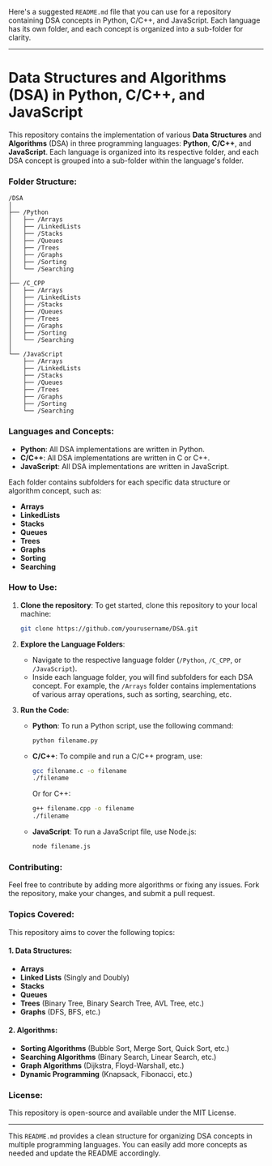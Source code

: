 Here's a suggested `README.md` file that you can use for a repository containing DSA concepts in Python, C/C++, and JavaScript. Each language has its own folder, and each concept is organized into a sub-folder for clarity.

---

# Data Structures and Algorithms (DSA) in Python, C/C++, and JavaScript

This repository contains the implementation of various **Data Structures** and **Algorithms** (DSA) in three programming languages: **Python**, **C/C++**, and **JavaScript**. Each language is organized into its respective folder, and each DSA concept is grouped into a sub-folder within the language's folder.

### Folder Structure:
```
/DSA
│
├── /Python
│   ├── /Arrays
│   ├── /LinkedLists
│   ├── /Stacks
│   ├── /Queues
│   ├── /Trees
│   ├── /Graphs
│   ├── /Sorting
│   └── /Searching
│
├── /C_CPP
│   ├── /Arrays
│   ├── /LinkedLists
│   ├── /Stacks
│   ├── /Queues
│   ├── /Trees
│   ├── /Graphs
│   ├── /Sorting
│   └── /Searching
│
└── /JavaScript
    ├── /Arrays
    ├── /LinkedLists
    ├── /Stacks
    ├── /Queues
    ├── /Trees
    ├── /Graphs
    ├── /Sorting
    └── /Searching
```

### Languages and Concepts:
- **Python**: All DSA implementations are written in Python.
- **C/C++**: All DSA implementations are written in C or C++.
- **JavaScript**: All DSA implementations are written in JavaScript.

Each folder contains subfolders for each specific data structure or algorithm concept, such as:
- **Arrays**
- **LinkedLists**
- **Stacks**
- **Queues**
- **Trees**
- **Graphs**
- **Sorting**
- **Searching**

### How to Use:
1. **Clone the repository**:
   To get started, clone this repository to your local machine:

   ```bash
   git clone https://github.com/yourusername/DSA.git
   ```

2. **Explore the Language Folders**:
   - Navigate to the respective language folder (`/Python`, `/C_CPP`, or `/JavaScript`).
   - Inside each language folder, you will find subfolders for each DSA concept. For example, the `/Arrays` folder contains implementations of various array operations, such as sorting, searching, etc.

3. **Run the Code**:
   - **Python**: To run a Python script, use the following command:
     ```bash
     python filename.py
     ```
   - **C/C++**: To compile and run a C/C++ program, use:
     ```bash
     gcc filename.c -o filename
     ./filename
     ```
     Or for C++:
     ```bash
     g++ filename.cpp -o filename
     ./filename
     ```
   - **JavaScript**: To run a JavaScript file, use Node.js:
     ```bash
     node filename.js
     ```

### Contributing:
Feel free to contribute by adding more algorithms or fixing any issues. Fork the repository, make your changes, and submit a pull request.

### Topics Covered:
This repository aims to cover the following topics:

#### 1. **Data Structures**:
- **Arrays**
- **Linked Lists** (Singly and Doubly)
- **Stacks**
- **Queues**
- **Trees** (Binary Tree, Binary Search Tree, AVL Tree, etc.)
- **Graphs** (DFS, BFS, etc.)

#### 2. **Algorithms**:
- **Sorting Algorithms** (Bubble Sort, Merge Sort, Quick Sort, etc.)
- **Searching Algorithms** (Binary Search, Linear Search, etc.)
- **Graph Algorithms** (Dijkstra, Floyd-Warshall, etc.)
- **Dynamic Programming** (Knapsack, Fibonacci, etc.)

### License:
This repository is open-source and available under the MIT License.

---

This `README.md` provides a clean structure for organizing DSA concepts in multiple programming languages. You can easily add more concepts as needed and update the README accordingly.
